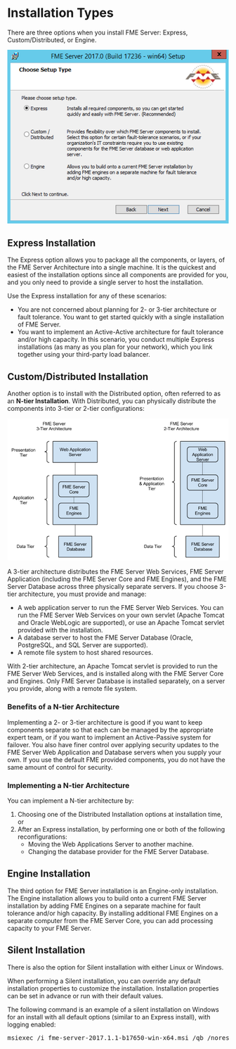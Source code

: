 # Installation Types #

There are three options when you install FME Server: Express, Custom/Distributed, or Engine.

![](./Images/1.001.InstallationOptionScreen.png)


## Express Installation ##

The Express option allows you to package all the components, or layers, of the FME Server Architecture into a single machine. It is the quickest and easiest of the installation options since all components are provided for you, and you only need to provide a single server to host the installation.

Use the Express installation for any of these scenarios:

- You are not concerned about planning for 2- or 3-tier architecture or fault tolerance. You want to get started quickly with a single installation of FME Server.
- You want to implement an Active-Active architecture for fault tolerance and/or high capacity. In this scenario, you conduct multiple Express installations (as many as you plan for your network), which you link together using your third-party load balancer.


## Custom/Distributed Installation ##

Another option is to install with the Distributed option, often referred to as an **N-tier Installation**. With Distributed, you can physically distribute the components into 3-tier or 2-tier configurations:

![](./Images/1.002.nTier_Architecture.png)

A 3-tier architecture distributes the FME Server Web Services, FME Server Application (including the FME Server Core and FME Engines), and the FME Server Database across three physically separate servers. If you choose 3-tier architecture, you must provide and manage:

- A web application server to run the FME Server Web Services. You can run the FME Server Web Services on your own servlet (Apache Tomcat and Oracle WebLogic are supported), or use an Apache Tomcat servlet provided with the installation.
- A database server to host the FME Server Database (Oracle, PostgreSQL, and SQL Server are supported).
- A remote file system to host shared resources.

With 2-tier architecture, an Apache Tomcat servlet is provided to run the FME Server Web Services, and is installed along with the FME Server Core and Engines. Only FME Server Database is installed separately, on a server you provide, along with a remote file system.

### Benefits of a N-tier Architecture ###

Implementing a 2- or 3-tier architecture is good if you want to keep components separate so that each can be managed by the appropriate expert team, or if you want to implement an Active-Passive system for failover. You also have finer control over applying security updates to the FME Server Web Application and Database servers when you supply your own. If you use the default FME provided components, you do not have the same amount of control for security.

### Implementing a N-tier Architecture ###

You can implement a N-tier architecture by:

1. Choosing one of the Distributed Installation options at installation time, or
2. After an Express installation, by performing one or both of the following reconfigurations:
	- Moving the Web Applications Server to another machine.
	- Changing the database provider for the FME Server Database.

## Engine Installation ##
The third option for FME Server installation is an Engine-only installation. The Engine installation allows you to build onto a current FME Server installation by adding FME Engines on a separate machine for fault tolerance and/or high capacity. By installing additional FME Engines on a separate computer from the FME Server Core, you can add processing capacity to your FME Server.

## Silent Installation ##
There is also the option for Silent installation with either Linux or Windows. 

When performing a Silent installation, you can override any default installation properties to customize the installation. Installation properties can be set in advance or run with their default values.

The following command is an example of a silent installation on Windows for an install with all default options (similar to an Express install), with logging enabled:
<pre>
msiexec /i fme-server-2017.1.1-b17650-win-x64.msi /qb /norestart /l*v installFMEServerLog.txt
</pre>
